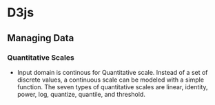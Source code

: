 # D3js

## Managing Data

### Quantitative Scales

* Input domain is continous for Quantitative scale. Instead of a set of discrete values, a
continuous scale can be modeled with a simple function. The seven types of quantitative
scales are linear, identity, power, log, quantize, quantile, and threshold.